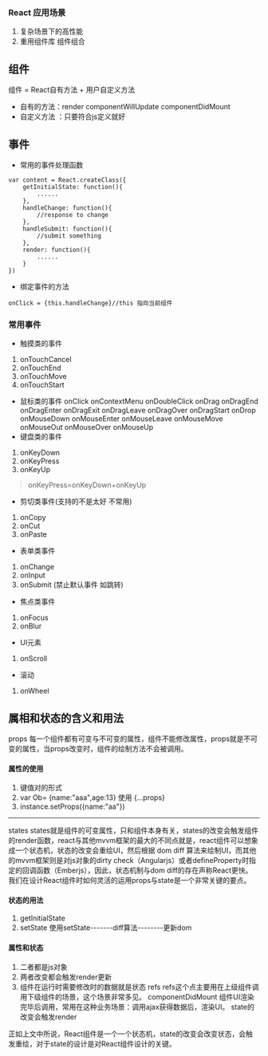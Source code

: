 ### React 应用场景
1. 复杂场景下的高性能
1. 重用组件库 组件组合

## 组件 
组件 = React自有方法 + 用户自定义方法
* 自有的方法：render componentWillUpdate componentDidMount
* 自定义方法 ：只要符合js定义就好

## 事件
* 常用的事件处理函数
```
var content = React.createClass({
    getInitialState: function(){
        ......
    },
    handleChange: function(){
        //response to change
    },
    handleSubmit: function(){
        //submit something
    },
    render: function(){
        ......
    }
})
```
* 绑定事件的方法
```
onClick = {this.handleChange}//this 指向当前组件
```
### 常用事件
* 触摸类的事件 
1. onTouchCancel
1. onTouchEnd 
1. onTouchMove 
1. onTouchStart

* 鼠标类的事件
onClick onContextMenu onDoubleClick onDrag onDragEnd onDragEnter onDragExit
onDragLeave onDragOver onDragStart onDrop onMouseDown onMouseEnter onMouseLeave
onMouseMove onMouseOut onMouseOver onMouseUp
* 键盘类的事件
1. onKeyDown 
1. onKeyPress 
1. onKeyUp 

> onKeyPress=onKeyDown+onKeyUp

* 剪切类事件(支持的不是太好 不常用)
1. onCopy
1. onCut
1. onPaste

* 表单类事件
1. onChange
1. onInput
1. onSubmit (禁止默认事件 如跳转)

* 焦点类事件
1. onFocus
1. onBlur

* UI元素
1. onScroll

* 滚动
1. onWheel

## 属相和状态的含义和用法
props
每一个组件都有可变与不可变的属性，组件不能修改属性，props就是不可变的属性，当props改变时，组件的绘制方法不会被调用。
#### 属性的使用
1. 键值对的形式
2. var Ob= {name:"aaa",age:13}  使用 {...props}
3. instance.setProps({name:"aa"})
***
states
states就是组件的可变属性，只和组件本身有关，states的改变会触发组件的render函数，react与其他mvvm框架的最大的不同点就是，react组件可以想象成一个状态机，状态的改变会重绘UI，然后根据 dom diff 算法来绘制UI，而其他的mvvm框架则是对js对象的dirty check（Angularjs）或者defineProperty时指定的回调函数（Emberjs），因此，状态机制与dom diff的存在声称React更快。
我们在设计React组件时如何灵活的运用props与state是一个非常关键的要点。
#### 状态的用法
1. getInitialState
1. setState
使用setState-------diff算法--------更新dom

#### 属性和状态
1. 二者都是js对象
1. 两者改变都会触发render更新
3. 组件在运行时需要修改时的数据就是状态
refs
refs这个点主要用在上级组件调用下级组件的场景，这个场景非常多见。
componentDidMount
组件UI渲染完毕后调用，常用在这种业务场景：调用ajax获得数据后，渲染UI。
state的改变会触发render

正如上文中所说，React组件是一个一个状态机，state的改变会改变状态，会触发重绘，对于state的设计是对React组件设计的关键。

